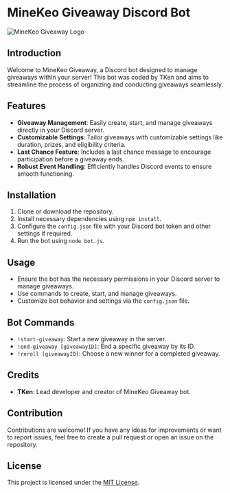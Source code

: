# MineKeo Giveaway Discord Bot

![MineKeo Giveaway Logo](link_to_logo_image)

## Introduction
Welcome to MineKeo Giveaway, a Discord bot designed to manage giveaways within your server! This bot was coded by TKen and aims to streamline the process of organizing and conducting giveaways seamlessly.

## Features
- **Giveaway Management**: Easily create, start, and manage giveaways directly in your Discord server.
- **Customizable Settings**: Tailor giveaways with customizable settings like duration, prizes, and eligibility criteria.
- **Last Chance Feature**: Includes a last chance message to encourage participation before a giveaway ends.
- **Robust Event Handling**: Efficiently handles Discord events to ensure smooth functioning.

## Installation
1. Clone or download the repository.
2. Install necessary dependencies using `npm install`.
3. Configure the `config.json` file with your Discord bot token and other settings if required.
4. Run the bot using `node bot.js`.

## Usage
- Ensure the bot has the necessary permissions in your Discord server to manage giveaways.
- Use commands to create, start, and manage giveaways.
- Customize bot behavior and settings via the `config.json` file.

## Bot Commands
- `!start-giveaway`: Start a new giveaway in the server.
- `!end-giveaway [giveawayID]`: End a specific giveaway by its ID.
- `!reroll [giveawayID]`: Choose a new winner for a completed giveaway.

## Credits
- **TKen**: Lead developer and creator of MineKeo Giveaway bot.

## Contribution
Contributions are welcome! If you have any ideas for improvements or want to report issues, feel free to create a pull request or open an issue on the repository.

## License
This project is licensed under the [MIT License](link_to_license_file).
